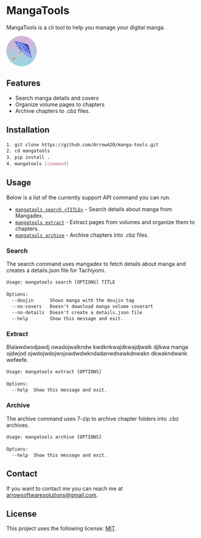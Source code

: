 # MangaTools 

MangaTools is a cli tool to help you manage your digital manga.

<img src="logo.png" alt="" width="80"/>

## Features

* Search manga details and covers
* Organize volume pages to chapters
* Archive chapters to .cbz files.

## Installation


```sh
1. git clone https://github.com/Arrow420/manga-tools.git
2. cd mangatools
3. pip install .
4. mangatools [command]
```

## Usage
Below is a list of the currently support API command you can run.

* [`mangatools search <TITLE>`](#search) - Search details about manga from Mangadex.
* [`mangatools extract`](#extract)       - Extract pages from volumes and organize them to chapters.
* [`mangatools archive`](#archive)       - Archive chapters into .cbz files.


### Search
The search command uses mangadex to fetch details about manga and creates a details.json file for Tachiyomi.


```commandline
Usage: mangatools search [OPTIONS] TITLE

Options:
  --doujin      Shows manga with the doujin tag
  --no-covers   Doesn't download manga volume coverart
  --no-details  Doesn't create a details.json file
  --help        Show this message and exit.
```


### Extract
Blalawdwodjawdj owadojwalkndw kwdknkwajdkwajdjwalk  djlkwa manga ojdwjod ojwdojwdojwojowdwdwkndadanwdnawkdnwakn dkwakndwank wefeefe.


```commandline
Usage: mangatools extract [OPTIONS]

Options:
  --help  Show this message and exit.
```


### Archive
The archive command uses 7-zip to archive chapter folders into .cbz archives.


```commandline
Usage: mangatools archive [OPTIONS]

Options:
  --help  Show this message and exit.
```


## Contact

If you want to contact me you can reach me at <arrowsoftwaresolutions@gmail.com>.

## License
<!--- If you're not sure which open license to use see https://choosealicense.com/--->

This project uses the following license: [MIT](<link>).
